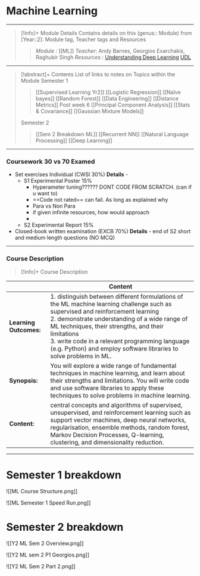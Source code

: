 # Machine Learning 
---
> [!info]+ Module Details
> Contains details on this (genus:: Module) from [Year::2]: Module tag, Teacher tags and Resources 
> > *Module :* [[ML]]
> > *Teacher*: Andy Barnes, Georgios Exarchakis, Raghubir Singh
> > *Resources :* [Understanding Deep Learning](https://udlbook.github.io/udlbook/)  [UDL](https://github.com/udlbook/udlbook)


---
> [!abstract]+ Contents
> List of links to notes on Topics within the Module
> Semester 1
> > [[Supervised Learning Yr2]]
> > [[Logistic Regression]]
> > [[Naïve bayes]]
> > [[Random Forest]] 
> > [[Data Engineering]]
> > [[Distance Metrics]]
> > Post week 6
> > [[Principal Component Analysis]]
> > [[Stats & Covariance]]
> > [[Gaussian Mixture Models]]
> 
> Semester 2
> > [[Sem 2 Breakdown ML]]
> > [[Recurrent NN]]
> > [[Natural Language Processing]]
> > [[Deep Learning]]
> > 
> 


---
### Coursework 30 vs 70 Examed
- Set exercises Individual (CWSI 30%)
	**Details** -  
	- S1 Experimental Poster 15%
		- Hyperameter tuning?????? 
		  DONT CODE FROM SCRATCH. (can if u want to) 
		- ==Code not rated== can fail. As long as explained why 
		- Para vs Non Para 
		- if given infinite resources, how would approach
		- 
	- S2 Experimental Report 15%
- Closed-book written examination (EXCB 70%)
	**Details** - end of S2  short and medium length questions (NO MCQ)
---
### Course Description

> [!info]+  Course Description
> 
|                        | Content                                                                                                                                                                                                                                                                                                                                                             |
| ---------------------- | ------------------------------------------------------------------------------------------------------------------------------------------------------------------------------------------------------------------------------------------------------------------------------------------------------------------------------------------------------------------- |
| **Learning Outcomes:** | 1. distinguish between different formulations of the ML machine learning challenge such as supervised and reinforcement learning<br>2. demonstrate understanding of a wide range of ML techniques, their strengths, and their limitations <br>3. write code in a relevant programming language (e.g. Python) and employ software libraries to solve problems in ML. |
| **Synopsis:**          | You will explore a wide range of fundamental techniques in machine learning, and learn about their strengths and limitations. You will write code and use software libraries to apply these techniques to solve problems in machine learning.                                                                                                                       |
| **Content:**           | central concepts and algorithms of supervised, unsupervised, and reinforcement learning such as support vector machines, deep neural networks, regularisation, ensemble methods, random forest, Markov Decision Processes, Q-learning, clustering, and dimensionality reduction.                                                                                    |

---
# Semester 1 breakdown 

![[ML Course Structure.png]]


![[ML Semester 1 Speed Run.png]]
# Semester 2 breakdown

![[Y2 ML Sem 2 Overview.png]]

![[Y2 ML sem 2 P1 Georgios.png]]

![[Y2 ML Sem 2 Part 2.png]]
